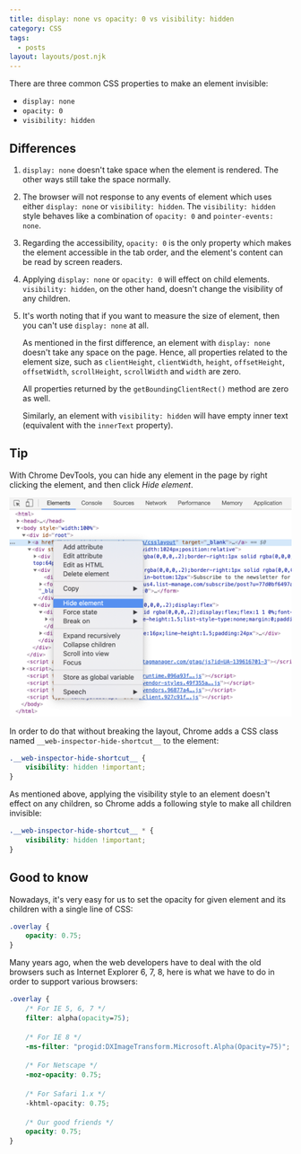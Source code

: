 ```yaml
---
title: display: none vs opacity: 0 vs visibility: hidden
category: CSS
tags:
  - posts
layout: layouts/post.njk
---
```


There are three common CSS properties to make an element invisible:

* `display: none`
* `opacity: 0`
* `visibility: hidden`

## Differences

1. `display: none` doesn't take space when the element is rendered. 
    The other ways still take the space normally.

2.  The browser will not response to any events of element which uses either `display: none` or  `visibility: hidden`.
    The `visibility: hidden` style behaves like a combination of `opacity: 0` and `pointer-events: none`.

3. Regarding the accessibility, `opacity: 0` is the only property which makes the element accessible in the tab order,
    and the element's content can be read by screen readers.

4. Applying `display: none` or `opacity: 0` will effect on child elements. `visibility: hidden`, on the other hand, 
    doesn't change the visibility of any children.

5. It's worth noting that if you want to measure the size of element, then you can't use `display: none` at all.

    As mentioned in the first difference, an element with `display: none` doesn't take any space on the page. 
    Hence, all properties related to the element size, such as `clientHeight`, `clientWidth`, `height`, `offsetHeight`, 
    `offsetWidth`, `scrollHeight`, `scrollWidth` and `width` are zero.

    All properties returned by the `getBoundingClientRect()` method are zero as well.

    Similarly, an element with `visibility: hidden` will have empty inner text (equivalent with the `innerText` property).

## Tip

With Chrome DevTools, you can hide any element in the page by right clicking the element, and then click _Hide element_.

![Hide element with Chrome DevTools](/assets/hide-element-chrome.png)

In order to do that without breaking the layout, Chrome adds a CSS class named `__web-inspector-hide-shortcut__` to the element:

```css
.__web-inspector-hide-shortcut__ {
    visibility: hidden !important;
}
```

As mentioned above, applying the visibility style to an element doesn't effect on any children, 
so Chrome adds a following style to make all children invisible:

```css
.__web-inspector-hide-shortcut__ * {
    visibility: hidden !important;
}
```

## Good to know

Nowadays, it's very easy for us to set the opacity for given element and its children with a single line of CSS:

```css
.overlay {
    opacity: 0.75;
}
```

Many years ago, when the web developers have to deal with the old browsers such as Internet Explorer 6, 7, 8, 
here is what we have to do in order to support various browsers:

```css
.overlay {
    /* For IE 5, 6, 7 */
    filter: alpha(opacity=75);
    
    /* For IE 8 */
    -ms-filter: "progid:DXImageTransform.Microsoft.Alpha(Opacity=75)";
    
    /* For Netscape */
    -moz-opacity: 0.75;
    
    /* For Safari 1.x */
    -khtml-opacity: 0.75;
    
    /* Our good friends */
    opacity: 0.75;
}
```